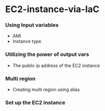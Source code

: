 # EC2-instance-via-IaC

### Using Input variables
 - AMI 
 - Instance type

### Utilizing the power of output vars
 - The public ip address of the EC2 instance
### Multi region
 - Creating multi region using alias

### Set up the EC2 instance
